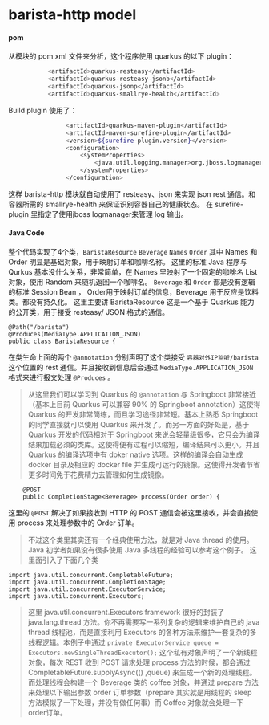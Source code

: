  # barista-http model
 #### pom
 从模块的 pom.xml 文件来分析，这个程序使用 quarkus 的以下 plugin：
 ```bash
            <artifactId>quarkus-resteasy</artifactId>
            <artifactId>quarkus-resteasy-jsonb</artifactId>
            <artifactId>quarkus-jsonp</artifactId>
            <artifactId>quarkus-smallrye-health</artifactId>
```
Build plugin 使用了：
```bash
                <artifactId>quarkus-maven-plugin</artifactId>
                <artifactId>maven-surefire-plugin</artifactId>
                <version>${surefire-plugin.version}</version>
                <configuration>
                    <systemProperties>
                        <java.util.logging.manager>org.jboss.logmanager.LogManager</java.util.logging.manager>
                    </systemProperties>
                </configuration>
 ```
 这样 barista-http 模块就自动使用了 resteasy、json 来实现 json rest 通信。和容器所需的 smallrye-health 来保证识别容器自己的健康状态。 在 surefire-plugin 里指定了使用jboss logmanager来管理 log 输出。

#### Java Code
整个代码实现了4个类，``BaristaResource`` `Beverage` `Names` `Order` 其中 Names 和 Order 明显是基础对象，用于映射订单和咖啡名称。 这里的标准 Java 程序与 Qurkus 基本没什么关系，非常简单，在 Names 里映射了一个固定的咖啡名 List 对象，使用 Random 来随机返回一个咖啡名。  `Beverage` 和 `Order` 都是没有逻辑的标准 Session Bean ， Order用于映射订单的信息，Beverage 用于反应是饮料类。都没有持久化。
这里主要讲 BaristaResource 这是一个基于 Quarkus 能力的公开类，用于接受 resteasy/ JSON 格式的通信。
```code
@Path("/barista")
@Produces(MediaType.APPLICATION_JSON)
public class BaristaResource {
```
在类生命上面的两个 `@annotation` 分别声明了这个类接受 `容器对外IP监听/barista` 这个位置的 rest 通信。并且接收到信息后会通过 `MediaType.APPLICATION_JSON` 格式来进行报文处理 `@Produces` 。
> 从这里我们可以学习到 Quarkus 的 `@annotation` 与 Springboot 非常接近（基本上目前 Quarkus 可以兼容 90% 的 Springboot annotation）这使得 Quarkus 的开发非常简练，而且学习途径非常短。基本上熟悉 Springboot 的同学直接就可以使用 Quarkus 来开发了。而另一方面的好处是，基于 Quarkus 开发的代码相对于 Springboot 来说会轻量级很多，它只会为编译结果加载必须的类库。这使得便有过程可以缩短，编译结果可以更小。并且 Quarkus 的编译选项中有 doker native 选项。这样的编译会自动生成 docker 目录及相应的 docker file 并生成可运行的镜像。这使得开发者节省更多时间免于花费精力去管理如何生成镜像。
```   
    @POST
    public CompletionStage<Beverage> process(Order order) {
```
这里的 `@POST` 解决了如果接收到 HTTP 的 POST 通信会被这里接收，并会直接使用 process 来处理参数中的 Order 订单。
> 不过这个类里其实还有一个经典使用方法，就是对 Java thread 的使用。 Java 初学者如果没有很多使用 Java 多线程的经验可以参考这个例子。 这里面引入了下面几个类
```
import java.util.concurrent.CompletableFuture;
import java.util.concurrent.CompletionStage;
import java.util.concurrent.ExecutorService;
import java.util.concurrent.Executors;
```
> 这里 java.util.concurrent.Executors framework 很好的封装了 java.lang.thread 方法。你不再需要写一系列复杂的逻辑来维护自己的 java thread 线程池，而是直接利用 Executors 的各种方法来维护一套复杂的多线程逻辑。本例子中通过 `private ExecutorService queue = Executors.newSingleThreadExecutor();` 这个私有对象声明了一个新线程对象，每次 REST 收到 POST 请求处理 process 方法的时候，都会通过 CompletableFuture.supplyAsync(() ,queue) 来生成一个新的处理线程。 而处理线程会构建一个 Beverage 类的 coffee 对象，并通过 prepare 方法来处理以下输出参数 order 订单参数（prepare 其实就是用线程的 sleep 方法模拟了一下处理，并没有做任何事）而 Coffee 对象就会处理一下 order订单。  


